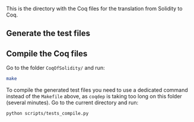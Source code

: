 This is the directory with the Coq files for the translation from Solidity to Coq.

## Generate the test files

## Compile the Coq files

Go to the folder `CoqOfSolidity/` and run:

```sh
make
```

To compile the generated test files you need to use a dedicated command instead of the `Makefile` above, as `coqdep` is taking too long on this folder (several minutes). Go to the current directory and run:

```sh
python scripts/tests_compile.py
```
